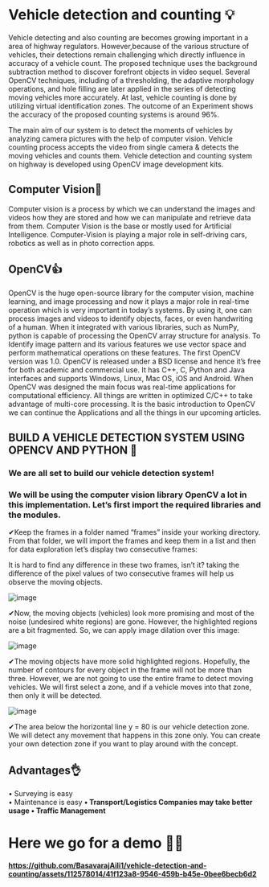 # Vehicle detection and counting 💡
Vehicle detecting and also counting are becomes growing important in a area of highway regulators. 
However,because of the various structure of vehicles, their detections remain challenging which directly influence in accuracy of a vehicle count.
The proposed technique uses the background subtraction method to discover forefront objects in video sequel. 
Several OpenCV techniques, including of a thresholding, the adaptive morphology operations, and hole filling are later applied in the series of detecting moving vehicles more accurately. 
At last, vehicle counting is done by utilizing virtual identification zones. The outcome of an Experiment shows the accuracy of the proposed counting systems is around 96%.

The main aim of our system is to detect the moments of vehicles by analyzing camera pictures with the help of computer vision. 
Vehicle counting process accepts the video from single camera & detects the moving vehicles and counts them. 
Vehicle detection and counting system on highway is developed using OpenCV image development kits.


## Computer Vision👀
Computer vision is a process by which we can understand the images and videos how 
they are stored and how we can manipulate and retrieve data from them. Computer Vision is 
the base or mostly used for Artificial Intelligence. Computer-Vision is playing a major role in 
self-driving cars, robotics as well as in photo correction apps.

## OpenCV👍
OpenCV is the huge open-source library for the computer vision, machine learning, and 
image processing and now it plays a major role in real-time operation which is very important 
in today’s systems. By using it, one can process images and videos to identify objects, faces, 
or even handwriting of a human. When it integrated with various libraries, such as NumPy,
python is capable of processing the OpenCV array structure for analysis. To Identify image
pattern and its various features we use vector space and perform mathematical operations on
these features.
The first OpenCV version was 1.0. OpenCV is released under a BSD license and hence 
it’s free for both academic and commercial use. It has C++, C, Python and Java interfaces 
and supports Windows, Linux, Mac OS, iOS and Android. When OpenCV was designed the 
main focus was real-time applications for computational efficiency. All things are written in 
optimized C/C++ to take advantage of multi-core processing.
It is the basic introduction to OpenCV we can continue the Applications and all the things in
our upcoming articles.

## BUILD A VEHICLE DETECTION SYSTEM USING OPENCV AND PYTHON 🚀
### We are all set to build our vehicle detection system! 
### We will be using the computer vision library OpenCV a lot in this implementation. Let’s first import the required libraries and the modules.
✔Keep the frames in a folder named “frames” inside your working directory. From that folder, we will import the frames and keep them in a list and then for data exploration let’s display two consecutive frames:

It is hard to find any difference in these two frames, isn’t it? taking the difference of the pixel values of two consecutive frames will help us observe the moving objects.

![image](https://github.com/BasavarajAili1/Vehicle-Detection-Counting-Using-OpenCV/assets/112578014/6c06cda8-638b-40fa-8707-01482c4bff2f)

✔Now, the moving objects (vehicles) look more promising and most of the noise (undesired white regions) are gone. However, the highlighted regions are a bit fragmented. So, we can apply image dilation over this image:

![image](https://github.com/BasavarajAili1/Vehicle-Detection-Counting-Using-OpenCV/assets/112578014/ea78a65b-e62a-49a5-befa-d02f90d10365)

✔The moving objects have more solid highlighted regions. Hopefully, the number of contours for every object in the frame will not be more than three.
However, we are not going to use the entire frame to detect moving vehicles. We will first select a zone, and if a vehicle moves into that zone, then only it will be detected.

![image](https://github.com/BasavarajAili1/Vehicle-Detection-Counting-Using-OpenCV/assets/112578014/ae1e4747-d2a9-42bf-959b-ad101e94116d)

✔The area below the horizontal line y = 80 is our vehicle detection zone. We will detect any movement that happens in this zone only. You can create your own detection zone if you want to play around with the concept.

## Advantages👌
•	Surveying is easy <br>
•	Maintenance is easy <b>
•	Transport/Logistics Companies may take better usage <b>
•	Traffic Management

# Here we go for a demo 🐱‍🏍
https://github.com/BasavarajAili1/vehicle-detection-and-counting/assets/112578014/41f123a8-9546-459b-b45e-0bee6becb6d2

